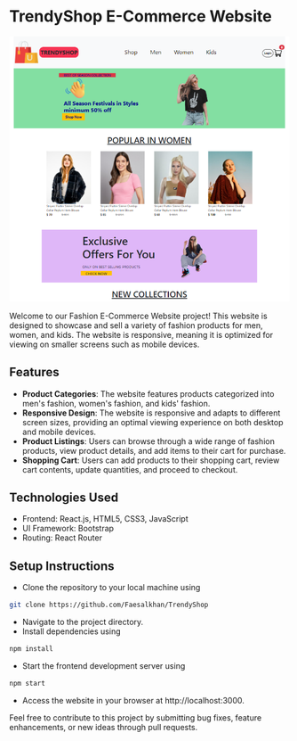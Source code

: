 # TrendyShop E-Commerce Website

![Alt Text](src/Components/Assets/ecommerce.png)

Welcome to our Fashion E-Commerce Website project! This website is designed to showcase and sell a variety of fashion products for men, women, and kids. The website is responsive, meaning it is optimized for viewing on smaller screens such as mobile devices.

## Features

- **Product Categories**: The website features products categorized into men's fashion, women's fashion, and kids' fashion.
- **Responsive Design**: The website is responsive and adapts to different screen sizes, providing an optimal viewing experience on both desktop and mobile devices.
- **Product Listings**: Users can browse through a wide range of fashion products, view product details, and add items to their cart for purchase.
- **Shopping Cart**: Users can add products to their shopping cart, review cart contents, update quantities, and proceed to checkout.

## Technologies Used

- Frontend: React.js, HTML5, CSS3, JavaScript
- UI Framework: Bootstrap
- Routing: React Router

## Setup Instructions

- Clone the repository to your local machine using

```bash
git clone https://github.com/Faesalkhan/TrendyShop
```

- Navigate to the project directory.
- Install dependencies using

```bash
npm install
```

- Start the frontend development server using

```bash
npm start
```

- Access the website in your browser at http://localhost:3000.

Feel free to contribute to this project by submitting bug fixes, feature enhancements, or new ideas through pull requests.
